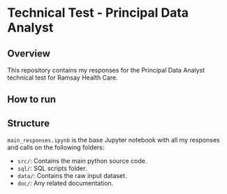 # Technical Test - Principal Data Analyst

## Overview

This repository contains my responses for the Principal Data Analyst technical test for Ramsay Health Care. 

## How to run

## Structure

`main_responses.ipynb` is the base Jupyter notebook with all my responses and calls on the following folders:

- `src/`: Contains the main python source code.
- `sql/`: SQL scripts folder.
- `data/`: Contains the raw input dataset.
- `doc/`: Any related documentation.

